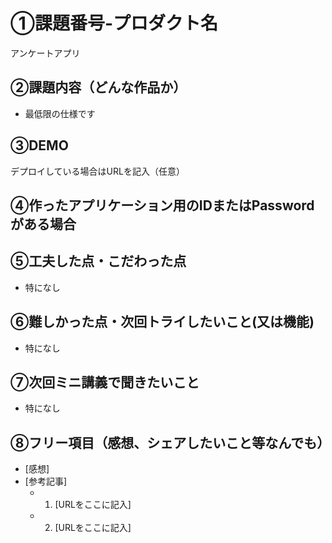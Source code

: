 # ①課題番号-プロダクト名

アンケートアプリ

## ②課題内容（どんな作品か）

- 最低限の仕様です

## ③DEMO

デプロイしている場合はURLを記入（任意）

## ④作ったアプリケーション用のIDまたはPasswordがある場合


## ⑤工夫した点・こだわった点

- 特になし

## ⑥難しかった点・次回トライしたいこと(又は機能)

- 特になし

## ⑦次回ミニ講義で聞きたいこと

- 特になし

## ⑧フリー項目（感想、シェアしたいこと等なんでも）

- [感想]
- [参考記事]
  - 1. [URLをここに記入]
  - 2. [URLをここに記入]

